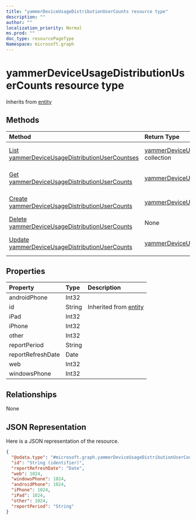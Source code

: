 ```yaml
---
title: "yammerDeviceUsageDistributionUserCounts resource type"
description: ""
author: ""
localization_priority: Normal
ms.prod: ""
doc_type: resourcePageType
Namespace: microsoft.graph
---
```



# yammerDeviceUsageDistributionUserCounts resource type




Inherits from [entity](../resources/entity.md)

## Methods
|Method|Return Type|Description|
|:---|:---|:---|
|[List yammerDeviceUsageDistributionUserCountses](../api/yammerdeviceusagedistributionusercounts-list.md)|[yammerDeviceUsageDistributionUserCounts](../resources/yammerDeviceUsageDistributionUserCounts.md) collection|List properties and relationships of the [yammerDeviceUsageDistributionUserCounts](../resources/yammerdeviceusagedistributionusercounts.md) objects.|
|[Get yammerDeviceUsageDistributionUserCounts](../api/yammerdeviceusagedistributionusercounts-get.md)|[yammerDeviceUsageDistributionUserCounts](../resources/yammerDeviceUsageDistributionUserCounts.md)|Read properties and relationships of the [yammerDeviceUsageDistributionUserCounts](../resources/yammerdeviceusagedistributionusercounts.md) object.|
|[Create yammerDeviceUsageDistributionUserCounts](../api/yammerdeviceusagedistributionusercounts-create.md)|[yammerDeviceUsageDistributionUserCounts](../resources/yammerDeviceUsageDistributionUserCounts.md)|Create a new [yammerDeviceUsageDistributionUserCounts](../resources/yammerdeviceusagedistributionusercounts.md) object.|
|[Delete yammerDeviceUsageDistributionUserCounts](../api/yammerdeviceusagedistributionusercounts-delete.md)|None|Deletes a [yammerDeviceUsageDistributionUserCounts](../resources/yammerdeviceusagedistributionusercounts.md).|
|[Update yammerDeviceUsageDistributionUserCounts](../api/yammerdeviceusagedistributionusercounts-update.md)|[yammerDeviceUsageDistributionUserCounts](../resources/yammerDeviceUsageDistributionUserCounts.md)|Update the properties of a [yammerDeviceUsageDistributionUserCounts](../resources/yammerdeviceusagedistributionusercounts.md) object.|

## Properties
|Property|Type|Description|
|:---|:---|:---|
|androidPhone|Int32||
|id|String| Inherited from [entity](../resources/entity.md)|
|iPad|Int32||
|iPhone|Int32||
|other|Int32||
|reportPeriod|String||
|reportRefreshDate|Date||
|web|Int32||
|windowsPhone|Int32||

## Relationships
None

## JSON Representation
Here is a JSON representation of the resource.
<!-- {
  "blockType": "resource",
  "keyProperty": "id",
  "@odata.type": "microsoft.graph.yammerDeviceUsageDistributionUserCounts",
  "baseType": "microsoft.graph.entity",
  "openType": false
}
-->
``` json
{
  "@odata.type": "#microsoft.graph.yammerDeviceUsageDistributionUserCounts",
  "id": "String (identifier)",
  "reportRefreshDate": "Date",
  "web": 1024,
  "windowsPhone": 1024,
  "androidPhone": 1024,
  "iPhone": 1024,
  "iPad": 1024,
  "other": 1024,
  "reportPeriod": "String"
}
```

